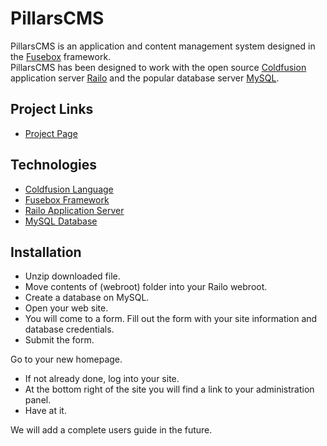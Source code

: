 # PillarsCMS

PillarsCMS is an application and content management system designed in the [Fusebox](http://www.fusebox.org/) framework.  
PillarsCMS has been designed to work with the open source [Coldfusion](http://www.adobe.com/products/coldfusion/) application server [Railo](http://www.getrailo.com/) and the popular database server [MySQL](http://www.mysql.com/).  

## Project Links

*   [Project Page](https://rongallant.github.io/pillarscms/)

## Technologies

*   [Coldfusion Language](http://www.adobe.com/products/coldfusion/)
*   [Fusebox Framework](http://www.fusebox.org/)
*   [Railo Application Server](http://www.getrailo.com/)
*   [MySQL Database](http://www.mysql.com/)

## Installation

* Unzip downloaded file.
* Move contents of (webroot) folder into your Railo webroot.
* Create a database on MySQL.
* Open your web site.
* You will come to a form. Fill out the form with your site information and database credentials.
* Submit the form.

Go to your new homepage.

* If not already done, log into your site.
* At the bottom right of the site you will find a link to your administration panel.
* Have at it.

We will add a complete users guide in the future.
